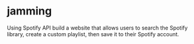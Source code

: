 # jamming
Using Spotify API build a website that allows users to search the Spotify library, create a custom playlist, then save it to their Spotify account.
